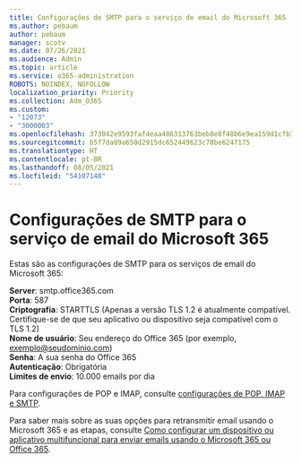 ```yaml
---
title: Configurações de SMTP para o serviço de email do Microsoft 365
ms.author: pebaum
author: pebaum
manager: scotv
ms.date: 07/26/2021
ms.audience: Admin
ms.topic: article
ms.service: o365-administration
ROBOTS: NOINDEX, NOFOLLOW
localization_priority: Priority
ms.collection: Adm_O365
ms.custom:
- "12073"
- "3000003"
ms.openlocfilehash: 373042e9593faf4eaa486313763beb8e8f48b6e9ea159d1cfb37b9df826384f4
ms.sourcegitcommit: b5f7da89a650d2915dc652449623c78be6247175
ms.translationtype: HT
ms.contentlocale: pt-BR
ms.lasthandoff: 08/05/2021
ms.locfileid: "54107148"
---
```

# <a name="smtp-settings-for-the-microsoft-365-mail-service"></a>Configurações de SMTP para o serviço de email do Microsoft 365

Estas são as configurações de SMTP para os serviços de email do Microsoft 365:

**Server**: smtp.office365.com </br>
**Porta**: 587 </br>
**Criptografia**: STARTTLS (Apenas a versão TLS 1.2 é atualmente compatível. Certifique-se de que seu aplicativo ou dispositivo seja compatível com o TLS 1.2) </br>
**Nome de usuário**: Seu endereço do Office 365 (por exemplo, exemplo@seudominio.com) </br>
**Senha**: A sua senha do Office 365 </br>
**Autenticação**: Obrigatória </br>
**Limites de envio**: 10.000 emails por dia </br>

Para configurações de POP e IMAP, consulte [configurações de POP, IMAP e SMTP](https://support.microsoft.com/office/pop-imap-and-smtp-settings-8361e398-8af4-4e97-b147-6c6c4ac95353).
 
Para saber mais sobre as suas opções para retransmitir email usando o Microsoft 365 e as etapas, consulte [Como configurar um dispositivo ou aplicativo multifuncional para enviar emails usando o Microsoft 365 ou Office 365](/exchange/mail-flow-best-practices/how-to-set-up-a-multifunction-device-or-application-to-send-email-using-microsoft-365-or-office-365).